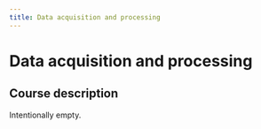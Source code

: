 ```yaml
---
title: Data acquisition and processing
---
```

# Data acquisition and processing

## Course description
Intentionally empty.
